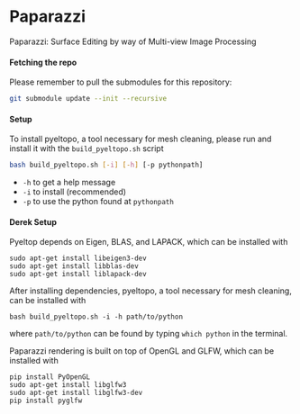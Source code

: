 # Paparazzi
Paparazzi: Surface Editing by way of Multi-view Image Processing

#### Fetching the repo
Please remember to pull the submodules for this repository:
```bash
git submodule update --init --recursive
```

#### Setup
To install pyeltopo, a tool necessary for mesh cleaning, please run and install it with the `build_pyeltopo.sh` script

```bash
bash build_pyeltopo.sh [-i] [-h] [-p pythonpath]
```
* `-h` to get a help message
* `-i` to install (recommended)
* `-p` to use the python found at `pythonpath`

#### Derek Setup
Pyeltop depends on Eigen, BLAS, and LAPACK, which can be installed with
```
sudo apt-get install libeigen3-dev
sudo apt-get install libblas-dev
sudo apt-get install liblapack-dev
```

After installing dependencies, pyeltopo,  a tool necessary for mesh cleaning, can be installed with
```
bash build_pyeltopo.sh -i -h path/to/python
```
where `path/to/python` can be found by typing `which python` in the terminal.

Paparazzi rendering is built on top of OpenGL and GLFW, which can be installed with
```
pip install PyOpenGL
sudo apt-get install libglfw3
sudo apt-get install libglfw3-dev
pip install pyglfw
```
